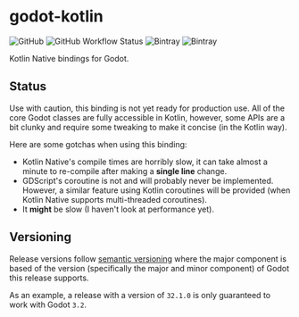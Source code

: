 # godot-kotlin
![GitHub](https://img.shields.io/github/license/raniejade/godot-kotlin?style=flat-square)
![GitHub Workflow Status](https://img.shields.io/github/workflow/status/raniejade/godot-kotlin/Build?style=flat-square)
![Bintray](https://img.shields.io/bintray/v/raniejade/godot-kotlin/godot-kotlin?label=release&style=flat-square)
![Bintray](https://img.shields.io/bintray/v/raniejade/godot-kotlin-dev/godot-kotlin?label=dev&style=flat-square)

Kotlin Native bindings for Godot.

## Status
Use with caution, this binding is not yet ready for production use. All of the core Godot classes are fully accessible in Kotlin, however, some APIs are a bit clunky and require some tweaking to make it concise (in the Kotlin way). 

Here are some gotchas when using this binding:
- Kotlin Native's compile times are horribly slow, it can take almost a minute to re-compile after making a **single line** change.
- GDScript's coroutine is not and will probably never be implemented. However, a similar feature using Kotlin coroutines will be provided (when Kotlin Native supports multi-threaded coroutines).
- It **might** be slow (I haven't look at performance yet). 

## Versioning
Release versions follow [semantic versioning](https://semver.org/) where the major component is based of the version (specifically the major and minor component) of Godot this release supports.

As an example, a release with a version of `32.1.0` is only guaranteed to work with Godot `3.2`.
    